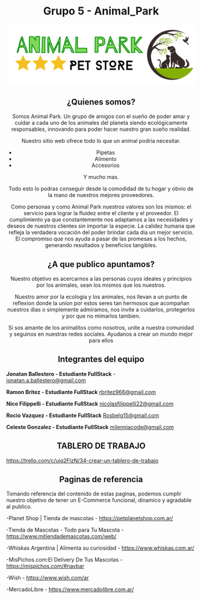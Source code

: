 <h1 align='center'>Grupo 5 - Animal_Park</h1>

<p align='center'><img src="/dising/logo.png"></p>

<h2 align='center'>¿Quienes somos?</h2>
<div align='center'>
Somos Animal Park.
Un grupo de amigos con el sueño de poder amar y cuidar a cada uno de los animales del planeta siendo ecológicamente responsables, innovando para poder hacer nuestro gran sueño realidad.

Nuestro sitio web ofrece todo lo que un animal podria necesitar.
- Pipetas
- Alimento
- Accesorios

Y mucho mas.

Todo esto lo podras conseguir desde la comodidad de tu hogar y obvio de la mano de nuestros mejores proveedores.

Como personas y como Animal Park nuestros valores son los mismos: el servicio para lograr la fluidez entre el cliente y el proveedor. 
El cumplimiento ya que constantemente nos adaptamos a las necesidades y deseos de nuestros clientes sin importar la especie.
La calidez humana que refleja la verdadera vocación del poder brindar cada dia un mejor servicio.
El compromiso que nos ayuda a pasar de las promesas a los hechos, generando resultados y beneficios tangibles.
</div>

<h2 align='center'>¿A que publico apuntamos?</h2>

<div align='center'>
Nuestro objetivo es acercarnos a las personas cuyos ideales y principios por los animales, sean los mismos que los nuestros.

Nuestro amor por la ecologia y los animales, nos llevan a un punto de reflexion donde la union por estos seres tan hermosos que acompañan nuestros dias o simplemente admiramos, nos invite a cuidarlos, protegerlos y por que no mimarlos tambien.

Si sos amante de los animalitos como nosotros, unite a nuestra comunidad y seguinos en nuestras redes sociales. Ayudanos a crear un mundo mejor para ellos
</div>

<h2 align='center'>Integrantes del equipo</h2>

**Jonatan Ballestero - Estudiante FullStack** - 
jonatan.a.ballestero@gmail.com

**Ramon Britez - Estudiante FullStack**
rbritez966@gmail.com

**Nico Filippelli - Estudiante FullStack**
nicolasfilippelli22@gmail.com

**Rocio Vazquez - Estudiante FullStack**
Rosbelg15@gmail.com

**Celeste Gonzalez - Estudiante FullStack**
milenniacode@gmail.com


<h2 align='center'>TABLERO DE TRABAJO</h2>

https://trello.com/c/uiq2FlzN/34-crear-un-tablero-de-trabajo

<h2 align='center'>Paginas de referencia</h2>

Tomando referencia del contenido de estas paginas, podemos cumplir nuestro objetivo de tener un E-Commerce funcional, dinamico y agradable al publico.

-Planet Shop | Tienda de mascotas - https://petplanetshop.com.ar/

-Tienda de Mascotas - Todo para Tu Mascota - https://www.mitiendademascotas.com/web/

-Whiskas Argentina | Alimenta su curiosidad - https://www.whiskas.com.ar/

-MisPichos.com:El Delivery De Tus Mascotas - https://mispichos.com/#navbar

-Wish - https://www.wish.com/ar

-MercadoLibre - https://www.mercadolibre.com.ar/
